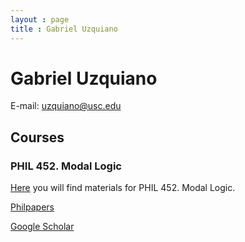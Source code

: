 ```yaml
---
layout : page
title : Gabriel Uzquiano
---
```




# Gabriel Uzquiano

E-mail: uzquiano@usc.edu

## Courses

### PHIL 452. Modal Logic

[Here](https://gabriel-uzquiano.github.io/452.md) you will find materials for PHIL 452. Modal Logic.







[Philpapers](https://philpeople.org/profiles/gabriel-uzquiano)

[Google Scholar](https://scholar.google.com/citations?user=GxskpHAAAAAJ&hl=en)